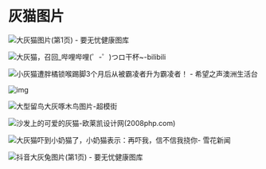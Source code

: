 # 灰猫图片

![&#x5927;&#x7070;&#x732B;&#x56FE;&#x7247;\(&#x7B2C;1&#x9875;\) - &#x8981;&#x65E0;&#x5FE7;&#x5065;&#x5EB7;&#x56FE;&#x5E93;](https://gitee.com/imeichuan/imghosting/raw/master/img/gcpdcmnpcv.jpeg)

![&#x5927;&#x7070;&#x732B;&#xFF0C;&#x53EC;&#x56DE;\_&#x54D4;&#x54E9;&#x54D4;&#x54E9;\(&#x309C;-&#x309C;\)&#x3064;&#x30ED;&#x5E72;&#x676F;~-bilibili](https://gitee.com/imeichuan/imghosting/raw/master/img/6018df47e48f3b6c84208f8d39599715ba3cb66b.jpg@280w_158h_1c_100q.jpg)

![&#x5C0F;&#x7070;&#x732B;&#x906D;&#x80D6;&#x6A58;&#x9501;&#x5589;&#x8E22;&#x811A;3&#x4E2A;&#x6708;&#x540E;&#x4ECE;&#x88AB;&#x9738;&#x51CC;&#x8005;&#x5347;&#x4E3A;&#x9738;&#x51CC;&#x8005;&#xFF01; - &#x5E0C;&#x671B;&#x4E4B;&#x58F0;&#x6FB3;&#x6D32;&#x751F;&#x6D3B;&#x53F0;](https://gitee.com/imeichuan/imghosting/raw/master/img/20190227110615642.jpg)

![img](https://gitee.com/imeichuan/imghosting/raw/master/img/20190227110615225.jpg)

![&#x5927;&#x578B;&#x7559;&#x9E1F;&#x5927;&#x7070;&#x5544;&#x6728;&#x9E1F;&#x56FE;&#x7247;-&#x8D85;&#x6A21;&#x8857;](https://gitee.com/imeichuan/imghosting/raw/master/img/20201220163153.jpeg)

![&#x6C99;&#x53D1;&#x4E0A;&#x7684;&#x53EF;&#x7231;&#x7684;&#x7070;&#x732B;-&#x6B27;&#x83B1;&#x51EF;&#x8BBE;&#x8BA1;&#x7F51;\(2008php.com\)](https://gitee.com/imeichuan/imghosting/raw/master/img/20201220163237.jpeg)

![&#x5927;&#x7070;&#x732B;&#x5413;&#x5230;&#x5C0F;&#x5976;&#x732B;&#x4E86;&#xFF0C;&#x5C0F;&#x5976;&#x732B;&#x8868;&#x793A;&#xFF1A;&#x518D;&#x5413;&#x6211;&#xFF0C;&#x4FE1;&#x4E0D;&#x4FE1;&#x6211;&#x6320;&#x4F60;- &#x96EA;&#x82B1;&#x65B0;&#x95FB;](https://gitee.com/imeichuan/imghosting/raw/master/img/20201220163325.jpeg)

![&#x6296;&#x97F3;&#x5927;&#x7070;&#x5154;&#x56FE;&#x7247;\(&#x7B2C;1&#x9875;\) - &#x8981;&#x65E0;&#x5FE7;&#x5065;&#x5EB7;&#x56FE;&#x5E93;](https://gitee.com/imeichuan/imghosting/raw/master/img/20201220163348.jpeg)

